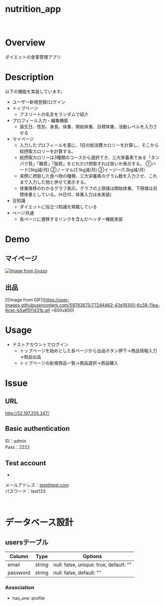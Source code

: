 nutrition_app
====
<br>

# Overview
ダイエットの食事管理アプリ

# Description
以下の機能を実装しています。
* ユーザー新規登録/ログイン
* トップページ
  * アスリートの名言をランダムで紹介
* プロフィール入力・編集機能
  * 誕生日、性別、身長、体重、開始体重、目標体重、活動レベルを入力させる
* マイページ
  * 入力したプロフィールを基に、1日の総消費カロリーを計算し、そこから総摂取カロリーを計算する。
  * 総摂取カロリーは3種類のコースから選択でき、三大栄養素である「タンパク質」「糖質」「脂質」をどれだけ摂取すれば良いか表示する。
    ①ハード(3kg減/月) ②ノーマル(2.1kg減/月) ③イージー(1.3kg減/月)
  * 実際に摂取した食べ物の種類、三大栄養素のグラム数を入力させ、これまで入力した物と併せて表示する。
  * 体重推移のわかるグラフ表示。グラフの上限値は開始体重、下限値は目標体重としている。(※日付、体重入力は未実装)
* 豆知識
  * ダイエットに役立つ知識を掲載している
* ページ共通
  * 各ページに遷移するリンクを含んだヘッダー機能実装

# Demo
## マイページ
[![Image from Gyazo](https://i.gyazo.com/39cefff3ea6f0fc1eebd557ed430b239.gif)](https://gyazo.com/39cefff3ea6f0fc1eebd557ed430b239)

## 出品
[![Image from GIF](https://user-images.githubusercontent.com/59793675/77244462-43e19300-6c58-11ea-9cec-b5aff5f1431b.gif =800x800)

# Usage
* テストアカウントでログイン
  * トップページを始めとした各ページから出品ボタン押下→商品情報入力→商品出品
  * トップページの新規商品一覧→商品選択→商品購入

# Issue
## URL
http://52.197.205.247/

## Basic authentication
ID：admin  
Pass：2222  

## Test account
* 
メールアドレス：test@test.com  
パスワード：test123  



<br>

# データベース設計

## usersテーブル
|Column|Type|Options|
|------|----|-------|
|email|string|null: false, unique: true, default: ""|
|password|string|null: false, default: ""|


### Association
- has_one :profile